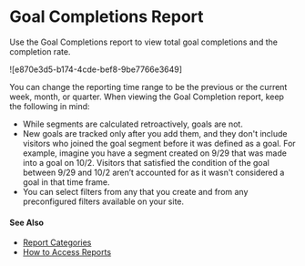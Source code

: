 

# Goal Completions Report

Use the Goal Completions report to view total goal completions and the
completion rate.

![e870e3d5-b174-4cde-bef8-9be7766e3649]

You can change the reporting time range to be the previous or the current
week, month, or quarter. When viewing the Goal Completion report, keep the
following in mind:

  * While segments are calculated retroactively, goals are not. 
  * New goals are tracked only after you add them, and they don't include visitors who joined the goal segment before it was defined as a goal. For example, imagine you have a segment created on 9/29 that was made into a goal on 10/2. Visitors that satisfied the condition of the goal between 9/29 and 10/2 aren’t accounted for as it wasn't considered a goal in that time frame.
  * You can select filters from any that you create and from any preconfigured filters available on your site.

#### See Also

  * [Report Categories](https://help.salesforce.com/s/articleView?id=sf.mc_pers_report_categories.htm&language=en_US&type=5 "Marketing Cloud Personalization provides reports that cover a number of categories. These reports provide metrics about user-focused activities, results and goal completions, customer visits and engagement, and metrics to help manage your Marketing Cloud Personalization product consumption.")
  * [How to Access Reports](https://help.salesforce.com/s/articleView?id=sf.mc_pers_report_access.htm&language=en_US&type=5 "Access Personalization reports to view sophisticated yet easy-to-understand analytics, statistics, and attribution metrics. By default, Personalization shows the Reports Dashboard as the first page.")

